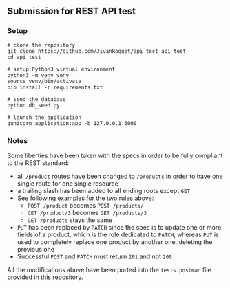 ## Submission for REST API test

### Setup

```shell
# clone the repository
git clone https://github.com/JivanRoquet/api_test api_test
cd api_test

# setup Python3 virtual environment
python3 -m venv venv
source venv/bin/activate
pip install -r requirements.txt

# seed the database
python db_seed.py

# launch the application
gunicorn application:app -b 127.0.0.1:5000
```

### Notes

Some liberties have been taken with the specs in order to be fully compliant to the REST standard:

- all `/product` routes have been changed to `/products` in order to have one single route for one single resource
- a trailing slash has been added to all ending roots except `GET`
- See following examples for the two rules above:
  - `POST /product` becomes `POST /products/`
  - `GET /product/3` becomes `GET /products/3`
  - `GET /products` stays the same
- `PUT` has been replaced by `PATCH` since the spec is to update one or more fields of a product,
  which is the role dedicated to `PATCH`, whereas `PUT` is used to completely replace one product
  by another one, deleting the previous one
- Successful `POST` and `PATCH` must return `201` and not `200`

All the modifications above have been ported into the `tests.postman` file provided in this repository.
